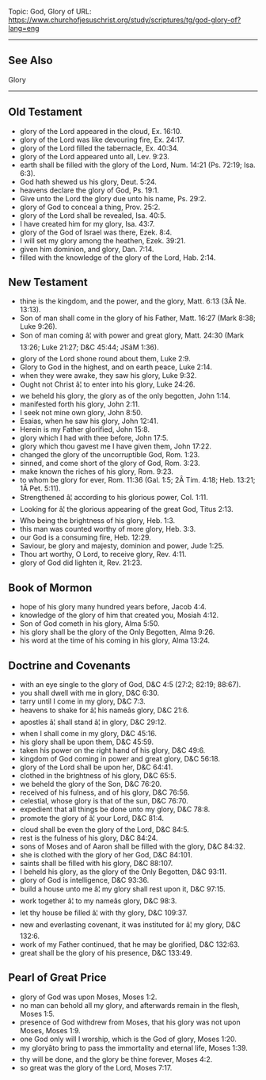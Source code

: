 Topic: God, Glory of
URL: https://www.churchofjesuschrist.org/study/scriptures/tg/god-glory-of?lang=eng

---

## See Also

Glory

---

## Old Testament

- glory of the Lord appeared in the cloud, Ex. 16:10.
- glory of the Lord was like devouring fire, Ex. 24:17.
- glory of the Lord filled the tabernacle, Ex. 40:34.
- glory of the Lord appeared unto all, Lev. 9:23.
- earth shall be filled with the glory of the Lord, Num. 14:21 (Ps. 72:19; Isa. 6:3).
- God hath shewed us his glory, Deut. 5:24.
- heavens declare the glory of God, Ps. 19:1.
- Give unto the Lord the glory due unto his name, Ps. 29:2.
- glory of God to conceal a thing, Prov. 25:2.
- glory of the Lord shall be revealed, Isa. 40:5.
- I have created him for my glory, Isa. 43:7.
- glory of the God of Israel was there, Ezek. 8:4.
- I will set my glory among the heathen, Ezek. 39:21.
- given him dominion, and glory, Dan. 7:14.
- filled with the knowledge of the glory of the Lord, Hab. 2:14.

## New Testament

- thine is the kingdom, and the power, and the glory, Matt. 6:13 (3Â Ne. 13:13).
- Son of man shall come in the glory of his Father, Matt. 16:27 (Mark 8:38; Luke 9:26).
- Son of man coming â¦ with power and great glory, Matt. 24:30 (Mark 13:26; Luke 21:27; D&C 45:44; JSâM 1:36).
- glory of the Lord shone round about them, Luke 2:9.
- Glory to God in the highest, and on earth peace, Luke 2:14.
- when they were awake, they saw his glory, Luke 9:32.
- Ought not Christ â¦ to enter into his glory, Luke 24:26.
- we beheld his glory, the glory as of the only begotten, John 1:14.
- manifested forth his glory, John 2:11.
- I seek not mine own glory, John 8:50.
- Esaias, when he saw his glory, John 12:41.
- Herein is my Father glorified, John 15:8.
- glory which I had with thee before, John 17:5.
- glory which thou gavest me I have given them, John 17:22.
- changed the glory of the uncorruptible God, Rom. 1:23.
- sinned, and come short of the glory of God, Rom. 3:23.
- make known the riches of his glory, Rom. 9:23.
- to whom be glory for ever, Rom. 11:36 (Gal. 1:5; 2Â Tim. 4:18; Heb. 13:21; 1Â Pet. 5:11).
- Strengthened â¦ according to his glorious power, Col. 1:11.
- Looking for â¦ the glorious appearing of the great God, Titus 2:13.
- Who being the brightness of his glory, Heb. 1:3.
- this man was counted worthy of more glory, Heb. 3:3.
- our God is a consuming fire, Heb. 12:29.
- Saviour, be glory and majesty, dominion and power, Jude 1:25.
- Thou art worthy, O Lord, to receive glory, Rev. 4:11.
- glory of God did lighten it, Rev. 21:23.

## Book of Mormon

- hope of his glory many hundred years before, Jacob 4:4.
- knowledge of the glory of him that created you, Mosiah 4:12.
- Son of God cometh in his glory, Alma 5:50.
- his glory shall be the glory of the Only Begotten, Alma 9:26.
- his word at the time of his coming in his glory, Alma 13:24.

## Doctrine and Covenants

- with an eye single to the glory of God, D&C 4:5 (27:2; 82:19; 88:67).
- you shall dwell with me in glory, D&C 6:30.
- tarry until I come in my glory, D&C 7:3.
- heavens to shake for â¦ his nameâs glory, D&C 21:6.
- apostles â¦ shall stand â¦ in glory, D&C 29:12.
- when I shall come in my glory, D&C 45:16.
- his glory shall be upon them, D&C 45:59.
- taken his power on the right hand of his glory, D&C 49:6.
- kingdom of God coming in power and great glory, D&C 56:18.
- glory of the Lord shall be upon her, D&C 64:41.
- clothed in the brightness of his glory, D&C 65:5.
- we beheld the glory of the Son, D&C 76:20.
- received of his fulness, and of his glory, D&C 76:56.
- celestial, whose glory is that of the sun, D&C 76:70.
- expedient that all things be done unto my glory, D&C 78:8.
- promote the glory of â¦ your Lord, D&C 81:4.
- cloud shall be even the glory of the Lord, D&C 84:5.
- rest is the fulness of his glory, D&C 84:24.
- sons of Moses and of Aaron shall be filled with the glory, D&C 84:32.
- she is clothed with the glory of her God, D&C 84:101.
- saints shall be filled with his glory, D&C 88:107.
- I beheld his glory, as the glory of the Only Begotten, D&C 93:11.
- glory of God is intelligence, D&C 93:36.
- build a house unto me â¦ my glory shall rest upon it, D&C 97:15.
- work together â¦ to my nameâs glory, D&C 98:3.
- let thy house be filled â¦ with thy glory, D&C 109:37.
- new and everlasting covenant, it was instituted for â¦ my glory, D&C 132:6.
- work of my Father continued, that he may be glorified, D&C 132:63.
- great shall be the glory of his presence, D&C 133:49.

## Pearl of Great Price

- glory of God was upon Moses, Moses 1:2.
- no man can behold all my glory, and afterwards remain in the flesh, Moses 1:5.
- presence of God withdrew from Moses, that his glory was not upon Moses, Moses 1:9.
- one God only will I worship, which is the God of glory, Moses 1:20.
- my gloryâto bring to pass the immortality and eternal life, Moses 1:39.
- thy will be done, and the glory be thine forever, Moses 4:2.
- so great was the glory of the Lord, Moses 7:17.

